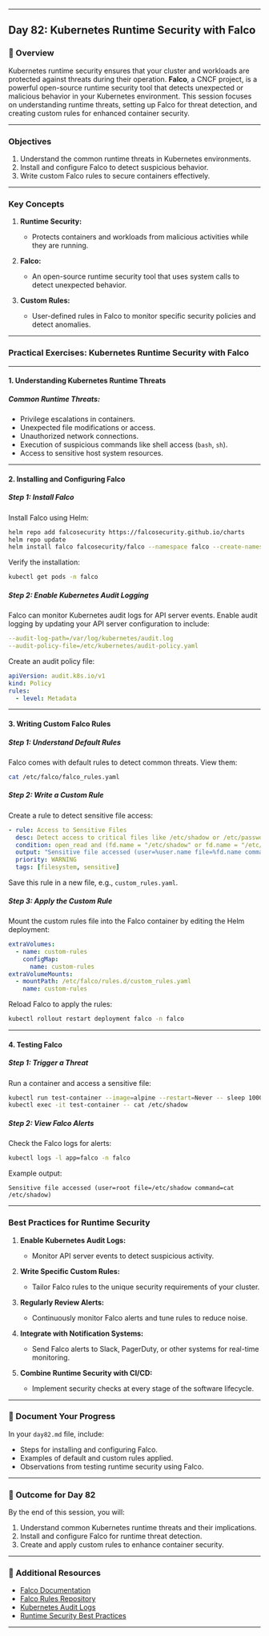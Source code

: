 ﻿---

## Day 82: Kubernetes Runtime Security with Falco

### 📘 Overview

Kubernetes runtime security ensures that your cluster and workloads are protected against threats during their operation. **Falco**, a CNCF project, is a powerful open-source runtime security tool that detects unexpected or malicious behavior in your Kubernetes environment. This session focuses on understanding runtime threats, setting up Falco for threat detection, and creating custom rules for enhanced container security.

---


### Objectives

1. Understand the common runtime threats in Kubernetes environments.  
2. Install and configure Falco to detect suspicious behavior.  
3. Write custom Falco rules to secure containers effectively.  

---

### Key Concepts

1. **Runtime Security:**  
   - Protects containers and workloads from malicious activities while they are running.  

2. **Falco:**  
   - An open-source runtime security tool that uses system calls to detect unexpected behavior.  

3. **Custom Rules:**  
   - User-defined rules in Falco to monitor specific security policies and detect anomalies.  

---


### Practical Exercises: Kubernetes Runtime Security with Falco

---

#### 1. Understanding Kubernetes Runtime Threats

##### Common Runtime Threats:
- Privilege escalations in containers.  
- Unexpected file modifications or access.  
- Unauthorized network connections.  
- Execution of suspicious commands like shell access (`bash`, `sh`).  
- Access to sensitive host system resources.  

---

#### 2. Installing and Configuring Falco

##### Step 1: Install Falco
Install Falco using Helm:
```bash
helm repo add falcosecurity https://falcosecurity.github.io/charts
helm repo update
helm install falco falcosecurity/falco --namespace falco --create-namespace
```

Verify the installation:
```bash
kubectl get pods -n falco
```

##### Step 2: Enable Kubernetes Audit Logging
Falco can monitor Kubernetes audit logs for API server events. Enable audit logging by updating your API server configuration to include:
```yaml
--audit-log-path=/var/log/kubernetes/audit.log
--audit-policy-file=/etc/kubernetes/audit-policy.yaml
```

Create an audit policy file:
```yaml
apiVersion: audit.k8s.io/v1
kind: Policy
rules:
  - level: Metadata
```

---

#### 3. Writing Custom Falco Rules

##### Step 1: Understand Default Rules
Falco comes with default rules to detect common threats. View them:
```bash
cat /etc/falco/falco_rules.yaml
```

##### Step 2: Write a Custom Rule
Create a rule to detect sensitive file access:
```yaml
- rule: Access to Sensitive Files
  desc: Detect access to critical files like /etc/shadow or /etc/passwd
  condition: open_read and (fd.name = "/etc/shadow" or fd.name = "/etc/passwd")
  output: "Sensitive file accessed (user=%user.name file=%fd.name command=%proc.cmdline)"
  priority: WARNING
  tags: [filesystem, sensitive]
```

Save this rule in a new file, e.g., `custom_rules.yaml`.

##### Step 3: Apply the Custom Rule
Mount the custom rules file into the Falco container by editing the Helm deployment:
```yaml
extraVolumes:
  - name: custom-rules
    configMap:
      name: custom-rules
extraVolumeMounts:
  - mountPath: /etc/falco/rules.d/custom_rules.yaml
    name: custom-rules
```

Reload Falco to apply the rules:
```bash
kubectl rollout restart deployment falco -n falco
```

---

#### 4. Testing Falco

##### Step 1: Trigger a Threat
Run a container and access a sensitive file:
```bash
kubectl run test-container --image=alpine --restart=Never -- sleep 1000
kubectl exec -it test-container -- cat /etc/shadow
```

##### Step 2: View Falco Alerts
Check the Falco logs for alerts:
```bash
kubectl logs -l app=falco -n falco
```

Example output:
```
Sensitive file accessed (user=root file=/etc/shadow command=cat /etc/shadow)
```

---


### Best Practices for Runtime Security

1. **Enable Kubernetes Audit Logs:**  
   - Monitor API server events to detect suspicious activity.  

2. **Write Specific Custom Rules:**  
   - Tailor Falco rules to the unique security requirements of your cluster.  

3. **Regularly Review Alerts:**  
   - Continuously monitor Falco alerts and tune rules to reduce noise.  

4. **Integrate with Notification Systems:**  
   - Send Falco alerts to Slack, PagerDuty, or other systems for real-time monitoring.  

5. **Combine Runtime Security with CI/CD:**  
   - Implement security checks at every stage of the software lifecycle.  

---


### 📝 Document Your Progress

In your `day82.md` file, include:  
- Steps for installing and configuring Falco.  
- Examples of default and custom rules applied.  
- Observations from testing runtime security using Falco.  

---

### 🎯 Outcome for Day 82

By the end of this session, you will:  
1. Understand common Kubernetes runtime threats and their implications.  
2. Install and configure Falco for runtime threat detection.  
3. Create and apply custom rules to enhance container security.  

---

### 🔗 Additional Resources

- [Falco Documentation](https://falco.org/docs/)  
- [Falco Rules Repository](https://github.com/falcosecurity/falco/tree/master/rules)  
- [Kubernetes Audit Logs](https://kubernetes.io/docs/tasks/debug/debug-cluster/audit/)  
- [Runtime Security Best Practices](https://kubernetes.io/docs/concepts/security/)  

--- 